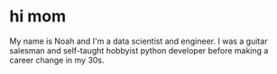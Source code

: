 # hi mom

My name is Noah and I'm a data scientist and engineer. I was a guitar salesman and self-taught hobbyist python developer before making a career change in my 30s.
